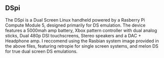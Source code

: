 ## DSpi
The DSpi is a Dual Screen Linux handheld powered by a Rasberry Pi Compute Module 5, designed primarily for DS emulation. The device features a 5000mah amp battery, Xbox pattern controller with dual analog sticks, Dual 480p DSI touchscreens, Stereo speakers and a DAC + Headphone amp. I reccomend using the Rasbian system image provided in the above files, featuring retropie for single screen systems, and melon DS for true dual screen DS emulations.
